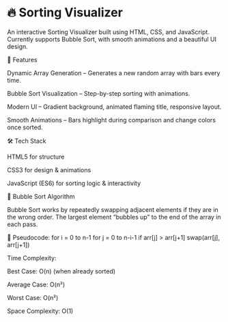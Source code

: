 <h1>🔥 Sorting Visualizer</h1>

An interactive Sorting Visualizer built using HTML, CSS, and JavaScript.
Currently supports Bubble Sort, with smooth animations and a beautiful UI design.


🎯 Features

Dynamic Array Generation – Generates a new random array with bars every time.

Bubble Sort Visualization – Step-by-step sorting with animations.

Modern UI – Gradient background, animated flaming title, responsive layout.

Smooth Animations – Bars highlight during comparison and change colors once sorted.


🛠️ Tech Stack

HTML5 for structure

CSS3 for design & animations

JavaScript (ES6) for sorting logic & interactivity


🧮 Bubble Sort Algorithm

Bubble Sort works by repeatedly swapping adjacent elements if they are in the wrong order.
The largest element “bubbles up” to the end of the array in each pass.

🔑 Pseudocode:
for i = 0 to n-1
    for j = 0 to n-i-1
        if arr[j] > arr[j+1]
            swap(arr[j], arr[j+1])


Time Complexity:

Best Case: O(n) (when already sorted)

Average Case: O(n²)

Worst Case: O(n²)

Space Complexity: O(1)
